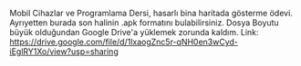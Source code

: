 Mobil Cihazlar ve Programlama Dersi, hasarlı bina haritada gösterme ödevi.
Ayrıyetten burada son halinin .apk formatını bulabilirsiniz.
Dosya Boyutu büyük olduğundan Google Drive'a yüklemek zorunda kaldım.
Link: https://drive.google.com/file/d/1lxaogZnc5r-qNH0en3wCyd-iEglRY1Xo/view?usp=sharing